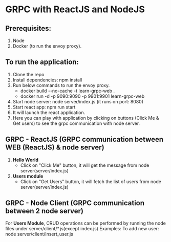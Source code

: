 # GRPC with ReactJS and NodeJS
## Prerequisites:
 1. Node
 2. Docker (to run the envoy proxy).

## To run the application:
 1. Clone the repo
 2. Install dependencies: npm install 
 3. Run below commands to run the envoy proxy.
	- docker build --no-cache -t learn-grpc-web .
	- docker run -d -p 9090:9090 -p 9901:9901 learn-grpc-web
 4. Start node server: node server/index.js (it runs on port: 8080)
 5. Start react app: npm run start
 6. It will launch the react application.
 7. Here you can play with application by clicking on buttons (Click Me & Get users) to see the grpc communication with node server. 
 
## GRPC - ReactJS  (GRPC communication between WEB (ReactJS) & node server)
 1. **Hello World**
	- Click on "Click Me" button, it will get the message from node server(server/index.js)
 2. **Users module**
    - Click on "Get Users" button, it will fetch the list of users from node server(server/index.js) 

## GRPC - Node Client (GRPC communication between 2 node server)
 For **Users Module**, CRUD operations can be performed by running the node files under server/client/*.js(except index.js)
Examples:
	 To add new user: node server/client/insert_user.js
